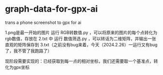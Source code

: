 # graph-data-for-gpx-ai
trans a phone screenshot to gpx for ai

1.png是最一开始的图片
运行 RGB转数值.py ，可以将原来的图片的每个点转化为rgb数值，存放在 2.txt 中
运行 数值筛选.py ，可以转话为二维矩阵，并输出一张直观的矩阵保存到 3.txt（之前没有bug来着，今天（2024.2.26）一运行又有bug了，我不管了我跑路了）

现阶段需要实现的：已经获取到每一点的相对坐标，我们还需要取一个基准点，转化为gpx坐标
